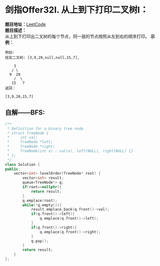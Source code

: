 # 剑指Offer32I. 从上到下打印二叉树I：  
**题目地址：**[LeetCode](https://leetcode-cn.com/problems/cong-shang-dao-xia-da-yin-er-cha-shu-lcof/)    
**题目描述：**  
从上到下打印出二叉树的每个节点，同一层的节点按照从左到右的顺序打印。
**示例：**  
```
例如:
给定二叉树: [3,9,20,null,null,15,7],

    3
   / \
  9  20
    /  \
   15   7
返回：

[3,9,20,15,7]
```

## 自解——BFS:
```cpp
/**
 * Definition for a binary tree node.
 * struct TreeNode {
 *     int val;
 *     TreeNode *left;
 *     TreeNode *right;
 *     TreeNode(int x) : val(x), left(NULL), right(NULL) {}
 * };
 */
class Solution {
public:
    vector<int> levelOrder(TreeNode* root) {
        vector<int> result;
        queue<TreeNode*> q;
        if(root==nullptr){
            return result;
        }
        q.emplace(root);
        while(!q.empty()){
            result.emplace_back(q.front()->val);
            if(q.front()->left){
                q.emplace(q.front()->left);
            }
            if(q.front()->right){
                q.emplace(q.front()->right);
            }
            q.pop();
        }
        return result;
    }
};
```